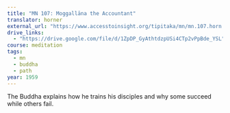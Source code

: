 ```yaml
---
title: "MN 107: Moggallāna the Accountant"
translator: horner
external_url: "https://www.accesstoinsight.org/tipitaka/mn/mn.107.horn.html"
drive_links:
  - "https://drive.google.com/file/d/1ZpDP_GyAthtdzpUSi4CTp2vPpBde_YSL"
course: meditation
tags:
  - mn
  - buddha
  - path
year: 1959
---
```


The Buddha explains how he trains his disciples and why some succeed while others fail.
